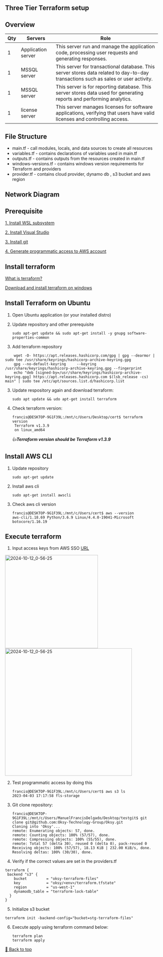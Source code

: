 ## Three Tier Terraform setup

## Overview 

 Qty   | Servers | Role                                                                                                  
--- | --- | ---
| 1     |  Application server  | This server run and manage the application code, processing user requests and generating responses.
| 1     | MSSQL server        | This server for transactional database. This server stores data related to day-to-day transactions such as sales or user activity.
| 1     |MSSQL server        | This  server is  for reporting database. This server stores data used for generating reports and performing analytics.
| 1     | license server      | This server manages licenses for software applications, verifying that users have valid licenses and controlling access.

## File Structure

* main.tf - call modules, locals, and data sources to create all resources
* variables.tf - contains declarations of variables used in main.tf
* outputs.tf - contains outputs from the resources created in main.tf
* windows-versions.tf - contains windows version requirements for Terraform and providers
* provider.tf - contains cloud provider, dynamo db , s3 bucket  and aws region


## Network Diagram




## Prerequisite

[1. Install WSL subsystem](https://pureinfotech.com/install-windows-subsystem-linux-2-windows-10/#:~:text=To%20install%20WSL2%20on%20Windows,%E2%80%9Cwsl%20%E2%80%93update%E2%80%9D%20command.)

[2. Install Visual Studio](https://learn.microsoft.com/en-us/visualstudio/install/install-visual-studio?view=vs-2022)

[3. Install git](https://phoenixnap.com/kb/how-to-install-git-on-ubuntu)

[4. Generate programmatic access to AWS account](https://www.simplified.guide/aws/iam/create-programmatic-access-user)


## Install terraform

[What is terraform?](https://developer.hashicorp.com/terraform/intro)

[Download and install terraform on windows](https://phoenixnap.com/kb/how-to-install-terraform)


## Install Terraform on Ubuntu 

1. Open Ubuntu application (or your installed distro)
2. Update repository and other prerequisite

   `sudo apt-get update && sudo apt-get install -y gnupg software-properties-common`
    
3. Add terraform repository
```
    wget -O- https://apt.releases.hashicorp.com/gpg | gpg --dearmor | sudo tee /usr/share/keyrings/hashicorp-archive-keyring.gpg
    gpg --no-default-keyring     --keyring /usr/share/keyrings/hashicorp-archive-keyring.gpg --fingerprint
    echo "deb [signed-by=/usr/share/keyrings/hashicorp-archive-keyring.gpg] https://apt.releases.hashicorp.com $(lsb_release -cs) main" | sudo tee /etc/apt/sources.list.d/hashicorp.list
```
3. Update respository again and download terraform: 
 
   `sudo apt update && udo apt-get install terraform`
   
4. Check terraform version:  

   ```
   francis@DESKTOP-9G1F39L:/mnt/c/Users/Desktop/cert$ terraform version                            
    Terraform v1.3.9
    on linux_amd64
   ```
   
    :+1:<i>***Terraform version should be Terraform v1.3.9***</i>

## Install AWS CLI

1. Update repository

   `sudo apt-get update`
  
2. Install aws cli

   `sudo apt-get install awscli` 
  
3. Check aws cli version
   ```
   francis@DESKTOP-9G1F39L:/mnt/c/Users/cert$ aws --version
   aws-cli/1.18.69 Python/3.6.9 Linux/4.4.0-19041-Microsoft botocore/1.16.19
   ```   

## Execute terraform

1. Input  access keys from AWS SSO [URL](https://seabrookglobal.awsapps.com/start/#/?tab=accounts)

 <p>
 
<img width="306" alt="2024-10-12_0-56-25" src="https://github.com/user-attachments/assets/b5ade166-57c6-4569-83c9-e0ffe26edb38">

<br>
<img width="418" alt="2024-10-12_0-56-25" src="https://github.com/user-attachments/assets/71a14f9b-2772-4fe1-a36b-d1cd262f1395">
</p>

2. Test programmatic access by doing this
   
     ```
     francis@DESKTOP-9G1F39L:/mnt/c/Users/cert$ aws s3 ls
     2023-04-03 17:17:58 fls-storage
  
     ```
3. Git clone repository:

   ```
   francis@DESKTOP-9G1F39L:/mnt/c/Users/ManuelFrancisDelgado/Desktop/testgit$ git clone git@github.com:Oksy-Technology-Group/Oksy.git
   Cloning into 'Oksy'...
   remote: Enumerating objects: 57, done.
   remote: Counting objects: 100% (57/57), done.
   remote: Compressing objects: 100% (55/55), done.
   remote: Total 57 (delta 30), reused 0 (delta 0), pack-reused 0
   Receiving objects: 100% (57/57), 18.13 KiB | 232.00 KiB/s, done.
   Resolving deltas: 100% (30/30), done.
   ```

4. Verify if the correct values are set in the providers.tf

```
terraform {
 backend "s3" {
    bucket         = "oksy-terraform-files"
    key            = "oksy/<env>/terraform.tfstate"
    region         = "us-west-1"
    dynamodb_table = "terraform-lock-table"
  }
}

```
5. Initialize s3 bucket

```
terraform init -backend-config="bucket=stg-terraform-files"
```
6. Execute apply using terraform command below:

   ```
   terraform plan
   terraform apply
   ```
   
   
[🔼 Back to top](#oksy-stg)
